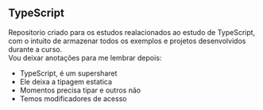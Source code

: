 ## TypeScript

Repositorio criado para os estudos realacionados ao estudo de TypeScript, com o intuito de armazenar todos os exemplos e projetos desenvolvidos durante a curso. </br>
Vou deixar anotações para me lembrar depois:
- TypeScript, é um supersharet
- Ele deixa a tipagem estatica
- Momentos precisa tipar e outros não
- Temos modificadores de acesso

